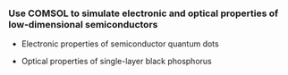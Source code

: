 ### Use COMSOL to simulate electronic and optical properties of low-dimensional semiconductors

- Electronic properties of semiconductor quantum dots 

- Optical properties of single-layer black phosphorus
